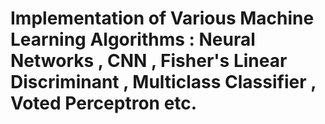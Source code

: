 # Implementation of Various Machine Learning Algorithms : Neural Networks , CNN , Fisher's Linear Discriminant , Multiclass Classifier , Voted Perceptron etc.
